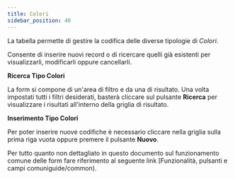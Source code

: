 ```yaml
---
title: Colori
sidebar_position: 40
---
```


La tabella permette di gestire la codifica delle diverse tipologie di *Colori*.

Consente di inserire nuovi record o di ricercare quelli già esistenti per visualizzarli, modificarli oppure cancellarli.

**Ricerca Tipo Colori**

La form si compone di un'area di filtro e da una di risultato. Una volta impostati tutti i filtri desiderati, basterà cliccare sul pulsante **Ricerca** per visualizzare i risultati all'interno della griglia di risultato.

**Inserimento Tipo Colori**

Per poter inserire nuove codifiche è necessario cliccare nella griglia sulla prima riga vuota oppure premere il pulsante **Nuovo**.

Per tutto quanto non dettagliato in questo documento sul funzionamento comune delle form fare riferimento al seguente link [Funzionalità, pulsanti e campi comuniguide/common).